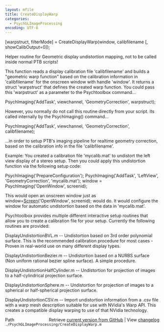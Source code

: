 ```yaml
---
layout: mfile
title: CreateDisplayWarp
categories:
  - PsychGLImageProcessing
encoding: UTF-8
---
```


\[warpstruct, filterMode\] = CreateDisplayWarp\(window, calibfilename \[, showCalibOutput=0\]\);

Helper routine for Geometric display undistortion mapping, not to be
called inside normal PTB scripts\!

This function reads a display calibration file 'calibfilename' and builds
a "geometric warp function" based on the calibration information in
'calibfilename' for the onscreen window with handle 'window'. It returns
a struct 'warpstruct' that defines the created warp function. You could
pass this 'warpstruct' as a parameter to the Psychtoolbox command...

PsychImaging\('AddTask', viewchannel, 'GeometryCorrection', warpstruct\);

However, you normally do not call this routine directly from your script. Its
called internally by the PsychImaging\(\) command...

PsychImaging\('AddTask', viewchannel, 'GeometryCorrection', calibfilename\);

...in order to setup PTB's imaging pipeline for realtime geometry
correction, based on the calibration info in the file 'calibfilename'.

Example: You created a calibration file 'mycalib.mat' to undistort the
left view display of a stereo setup. Then you could apply this
undistortion function via the following setup code:

PsychImaging\('PrepareConfiguration'\);
PsychImaging\('AddTask', 'LeftView', 'GeometryCorrection', 'mycalib.mat'\);
window = PsychImaging\('OpenWindow', screenid\);

This would open an onscreen window just as window=[Screen](/docs/Screen)\('OpenWindow', screenid\);
would do. It would configure the window for automatic undistortion based
on the data in 'mycalib.mat'.

Psychtoolbox provides multiple different interactive setup routines that
allow you to create a calibration file for your setup. Currently the
following routines are provided:

DisplayUndistortionBVL.m    -- Undistortion based on 3rd order polynomial
surface. This is the recommended calibration procedure for most cases -
Proven in real-world use on many different display types.

DisplayUndistortionBezier.m -- Undistortion based on a NURBS surface \(Non
uniform rational bezier spline surface\). A simple procedure.

DisplayUndistortionHalfCylinder.m -- Undistortion for projection of
images to a half-cylindrical projection surface.

DisplayUndistortionSphere.m -- Undistortion for projection of
images to a spherical or half-spherical projection surface.

DisplayUndistortionCSV.m -- Import undistortion information from
a .csv file with a warp mesh description suitable for use with NVidia's
Warp API. This creates a compatible display warping to use of that NVidia
technology.



<div class="code_header" style="text-align:right;">
  <span style="float:left;">Path&nbsp;&nbsp;</span> <span class="counter">Retrieve <a href=
  "https://raw.github.com/Psychtoolbox-3/Psychtoolbox-3/beta/./PsychGLImageProcessing/CreateDisplayWarp.m">current version from GitHub</a> | View <a href=
  "https://github.com/Psychtoolbox-3/Psychtoolbox-3/commits/beta/./PsychGLImageProcessing/CreateDisplayWarp.m">changelog</a></span>
</div>
<div class="code">
  <code>./PsychGLImageProcessing/CreateDisplayWarp.m</code>
</div>
